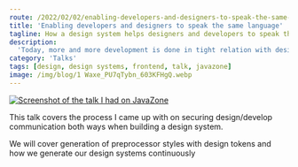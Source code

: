 ```yaml
---
route: /2022/02/02/enabling-developers-and-designers-to-speak-the-same-language
title: 'Enabling developers and designers to speak the same language'
tagline: How a design system helps designers and developers to speak the same language
description:
  'Today, more and more development is done in tight relation with designers and UX-designer, triggering the need for a design system that is tightly coupled with both design and code. Up until recent years, the design communication has gone one way, from the designers to the developers.'
category: 'Talks'
tags: [design, design systems, frontend, talk, javazone]
image: /img/blog/1 Waxe_PU7qTybn_603KFHgQ.webp
---
```



[![Screenshot of the talk I had on JavaZone](/img/blog/1%20Waxe_PU7qTybn_603KFHgQ.webp "Enabling developers and designers to speak the same language")](https://vimeo.com/showcase/9189999/video/669321050)

This talk covers the process I came up with on securing design/develop communication both ways when building a design system.

We will cover generation of preprocessor styles with design tokens and how we generate our design systems continuously
